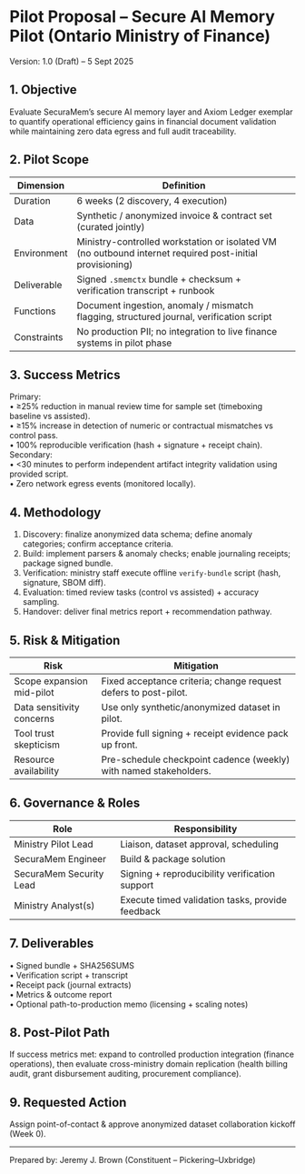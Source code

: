 # Pilot Proposal – Secure AI Memory Pilot (Ontario Ministry of Finance)
Version: 1.0 (Draft) – 5 Sept 2025

## 1. Objective
Evaluate SecuraMem’s secure AI memory layer and Axiom Ledger exemplar to quantify operational efficiency gains in financial document validation while maintaining zero data egress and full audit traceability.

## 2. Pilot Scope
| Dimension | Definition |
|-----------|------------|
| Duration | 6 weeks (2 discovery, 4 execution) |
| Data | Synthetic / anonymized invoice & contract set (curated jointly) |
| Environment | Ministry-controlled workstation or isolated VM (no outbound internet required post-initial provisioning) |
| Deliverable | Signed `.smemctx` bundle + checksum + verification transcript + runbook |
| Functions | Document ingestion, anomaly / mismatch flagging, structured journal, verification script |
| Constraints | No production PII; no integration to live finance systems in pilot phase |

## 3. Success Metrics
Primary:  
• ≥25% reduction in manual review time for sample set (timeboxing baseline vs assisted).  
• ≥15% increase in detection of numeric or contractual mismatches vs control pass.  
• 100% reproducible verification (hash + signature + receipt chain).  
Secondary:  
• <30 minutes to perform independent artifact integrity validation using provided script.  
• Zero network egress events (monitored locally).  

## 4. Methodology
1. Discovery: finalize anonymized data schema; define anomaly categories; confirm acceptance criteria.  
2. Build: implement parsers & anomaly checks; enable journaling receipts; package signed bundle.  
3. Verification: ministry staff execute offline `verify-bundle` script (hash, signature, SBOM diff).  
4. Evaluation: timed review tasks (control vs assisted) + accuracy sampling.  
5. Handover: deliver final metrics report + recommendation pathway.

## 5. Risk & Mitigation
| Risk | Mitigation |
|------|------------|
| Scope expansion mid-pilot | Fixed acceptance criteria; change request defers to post-pilot. |
| Data sensitivity concerns | Use only synthetic/anonymized dataset in pilot. |
| Tool trust skepticism | Provide full signing + receipt evidence pack up front. |
| Resource availability | Pre-schedule checkpoint cadence (weekly) with named stakeholders. |

## 6. Governance & Roles
| Role | Responsibility |
|------|---------------|
| Ministry Pilot Lead | Liaison, dataset approval, scheduling |
| SecuraMem Engineer | Build & package solution |
| SecuraMem Security Lead | Signing + reproducibility verification support |
| Ministry Analyst(s) | Execute timed validation tasks, provide feedback |

## 7. Deliverables
• Signed bundle + SHA256SUMS  
• Verification script + transcript  
• Receipt pack (journal extracts)  
• Metrics & outcome report  
• Optional path-to-production memo (licensing + scaling notes)  

## 8. Post-Pilot Path
If success metrics met: expand to controlled production integration (finance operations), then evaluate cross-ministry domain replication (health billing audit, grant disbursement auditing, procurement compliance).

## 9. Requested Action
Assign point-of-contact & approve anonymized dataset collaboration kickoff (Week 0).

---
Prepared by: Jeremy J. Brown (Constituent – Pickering–Uxbridge)
